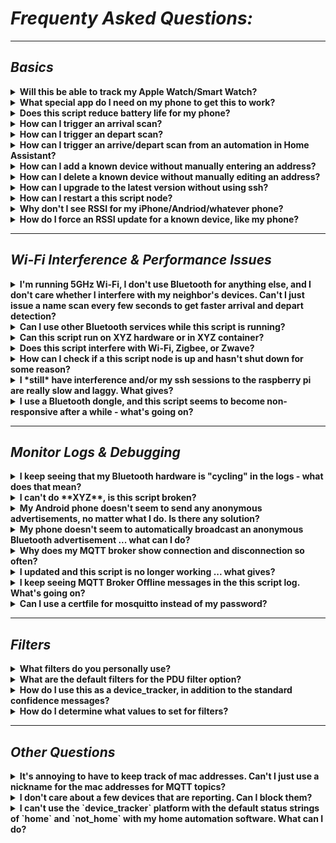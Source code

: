# *Frequenty Asked Questions:*
____

## *Basics*

<details><summary><b> Will this be able to track my Apple Watch/Smart Watch?</b></summary><p><p>

Yes, with a caveat. Many users, including myself, have successfully added Apple Watch Bluetooth addresses to the `known_static_addresses` file. In my personal experience, an Apple Watch works just fine [once it has connected to at least one other Bluetooth device, apart from your iPhone](https://github.com/andrewjfreyer/monitor#my-phone-doesnt-seem-to-automatically-broadcast-an-anonymous-bluetooth-advertisement-what-can-i-do). Other users have reported that the Apple Watch will occasionally not respond to this script. Your mileage using the Apple Watch and/or other low-power connectible Bluetooth devices may vary. I strongly recommend tracking phones. 

</details>

<details><summary><b> What special app do I need on my phone to get this to work?</b></summary><p><p> 

None, except in rare circumstances. The only requirement is that Bluetooth is left on. Works best with iPhones and Android phones that have peripheral mode enabled. 
</details>

<details><summary><b> Does this script reduce battery life for my phone?</b></summary><p><p> 

Not noticeable in my several years of using techniques similar to this. 
</details>

<details><summary><b> How can I trigger an arrival scan?</b></summary><p><p> 

Post a message with blank content to `monitor/scan/arrive`
</details>

<details><summary><b> How can I trigger an depart scan?</b></summary><p><p> 

Post a message with blank content to `monitor/scan/depart`
</details>

<details><summary><b> How can I trigger an arrive/depart scan from an automation in Home Assistant?</b></summary><p><p>

For an automation or script (or other service trigger), use: 

```yaml
  service: 'mqtt.publish'
  data: 
    topic: location/scan/arrive
```

```yaml
  service: 'mqtt.publish'
  data: 
    topic: location/scan/depart
```
</details>

<details><summary><b> How can I add a known device without manually entering an address?</b></summary><p><p> 

Post a message with the mac address separated from an alias (optional) by a space to: `monitor/setup/add known device`
</details>

<details><summary><b> How can I delete a known device without manually editing an address?</b></summary><p><p> 

Post a message with the mac address to: `monitor/setup/delete known device`
</details>

<details><summary><b> How can I upgrade to the latest version without using ssh?</b></summary><p><p> 

Post a message with blank content to `monitor/scan/update` or `monitor/scan/updatebeta` 
</details>

<details><summary><b> How can I restart a this script node?</b></summary><p><p> 

Via command line: 

```bash
sudo systemctl restart monitor
```

Or, post a message with blank content to `monitor/scan/restart`
</details>

<details><summary><b> Why don't I see RSSI for my iPhone/Andriod/whatever phone?</b></summary><p><p> 

See the RSSI section of this FAQ. You'll have to connect your phone to this script first.  
</details>

<details><summary><b> How do I force an RSSI update for a known device, like my phone?</b></summary><p><p> 

Post a message with blank content to `monitor/scan/rssi`

</details>

____

## *Wi-Fi Interference & Performance Issues*

<details><summary><b> I'm running 5GHz Wi-Fi, I don't use Bluetooth for anything else, and I don't care whether I interfere with my neighbor's devices. Can't I just issue a name scan every few seconds to get faster arrival and depart detection?</b></summary><p><p>

Yes, use periodic scanning mode with `-r`.
</details>

<details><summary><b> Can I use other Bluetooth services while this script is running?</b></summary><p><p>

No. Monitor needs exclusive use of the Bluetooth radio to function properly. This is why it is designed to run on inexpensive hardware like the Raspberry Pi Zero W. 
</details>

<details><summary><b> Can this script run on XYZ hardware or in XYZ container?</b></summary><p><p>

Probably. The script has been designed to minimize dependencies as much as possible. That said, I can't guarantee or provide support to all systems. 
</details>

<details><summary><b> Does this script interfere with Wi-Fi, Zigbee, or Zwave?</b></summary><p><p> 

It can, if it scans too frequently, especially if you're running this script from internal Raspberry Pi radios. Try to use all techniques for reducing `name` scans, including using trigger-only depart mode `-tdr`. When in this mode, this script will never scan when all devices are home. Instead, this script will wait until a `monitor/scan/depart` message is sent. Personally, I use my front door lock as a depart scan trigger.
</details>

<details><summary><b> How can I check if a this script node is up and hasn't shut down for some reason?</b></summary><p><p>  

Post a message to `monitor/scan/echo`, and you'll receive a response at the topic `$mqtt_topicpath/$mqtt_publisher_identity/echo`
</details>

<details><summary><b> I *still* have interference and/or my ssh sessions to the raspberry pi are really slow and laggy. What gives?</b></summary><p><p> 

Cheap Wi-Fi chipsets and cheap Bluetooth chipsets can perform poorly together if operated at the same time, especially on Raspberry Pi devices. If you still experience interference in your network, switching to a Wi-Fi dongle can help. 
</details>

<details><summary><b> I use a Bluetooth dongle, and this script seems to become non-responsive after a while - what's going on?</b></summary><p><p> 

Many Bluetooth dongles do not properly filter out duplicate advertisements, so this script gets overwhelmed trying to filter out hundreds of reports, when it expects dozens. I'm working on a solution, but for now the best option is to switch to internal Bluetooth or, alternatively, you can try another Bluetooth dongle. 
</details>

___

## *Monitor Logs & Debugging*

<details><summary><b> I keep seeing that my Bluetooth hardware is "cycling" in the logs - what does that mean?</b></summary><p><p>

If more than one program or executable try to use the Bluetooth hardware at the same time, your Bluetooth hardware will report an error. To correct this error, the hardware needs to be taken offline, then brought back. 
</details>

<details><summary><b> I can't do **XYZ**, is this script broken?</b></summary><p><p> 

Run via command line and post log output to github. Else, access `journalctl` to show the most recent logs: 

```bash
journalctl -u monitor -r
```
</details>

<details><summary><b> My Android phone doesn't seem to send any anonymous advertisements, no matter what I do. Is there any solution?</b></summary><p><p>  

Some phones, like the LG ThinQ G7 include an option in settings to enable file sharing via bluetooth. As resported by Home Assistant forum user @jusdwy, access this option via Settings >Connected Devices > File Sharing > File Sharing ON. For other android phones, an app like [Beacon Simulator](https://play.google.com/store/apps/details?</b></summary><p><p>id=net.alea.beaconsimulator&hl=en_US) may be a good option. You may also be able to see more information about Bluetooth on your phone using [nRF Connect](https://play.google.com/store/apps/details?</b></summary><p><p>id=no.nordicsemi.android.mcp&hl=en_US). 

Unfortunately, until Android OS includes at least one service that requires bluetooth peripheral mode to be enabled, Android devices will probably not advertise without an application running in the background. In short, as I understand it, Android/Google has been  slow to adopt BTLE peripheral mode as an option in addition to the default central mode. [Here is a decently comprehensive list of phones that support peripheral mode](https://altbeacon.github.io/android-beacon-library/beacon-transmitter-devices.html), should an application choose to leverage the appropriate API. It does not appear as though the native OS has an option (outside of the file sharing option mentioned above on LG phones) to enable this mode. 

Unfortunately, it seems to me that absent an application causing an advertisement to send, Android users will not be able to use monitor in the same way as iOS users or beacon users. 
</details>

<details><summary><b> My phone doesn't seem to automatically broadcast an anonymous Bluetooth advertisement ... what can I do?</b></summary><p><p> 

Many phones will only broadcast once they have already connected to *at least one* other Bluetooth device. Connect to a speaker, a car, a headset, or `monitor.sh -c [address]` and try again. 
</details>

<details><summary><b> Why does my MQTT broker show connection and disconnection so often?</b></summary><p><p> 

This is normal behavior for `mosquitto_pub` - nothing to worry about. 
</details>

<details><summary><b> I updated and this script is no longer working ... what gives?</b></summary><p><p> 

Make sure you've updated `mosquitto` to v1.5 or higher. In order to support a wider userbase, backward compatibility for old versions of `mosquitto` was dropped. It is alos strongly recommended that you upgrade to bash 4.4+.
</details>

<details><summary><b> I keep seeing MQTT Broker Offline messages in the this script log. What's going on?</b></summary><p><p> 

mosquitto fails to connect to a broker if your password has certain special characters such as: `@`, `:`,`/` - if this is the case, the easiest solution is to create a new user for this script with a different password. 
</details>

<details><summary><b> Can I use a certfile for mosquitto instead of my password?</b></summary><p><p> 

Yes, specify a path for `mqtt_certificate_path` in mqtt_preferences.
</details>

____

## *Filters*

<details><summary><b> What filters do you personally use?</b></summary><p><p> 

```bash 

#ARRIVE TRIGGER FILTER(S)
PREF_PASS_FILTER_ADV_FLAGS_ARRIVE=\"0x1a|0x1b\"
PREF_PASS_FILTER_MANUFACTURER_ARRIVE=\"Apple\"

#ARRIVE TRIGGER NEGATIVE FILTER(S)
PREF_FAIL_FILTER_MANUFACTURER_ARRIVE=\"Google|Samsung\"
PREF_FAIL_FILTER_MANUFACTURER_ARRIVE=\"NONE\"
```
</details>

<details><summary><b> What are the default filters for the PDU filter option?</b></summary><p><p> 

```ADV_IND|ADV_SCAN_IND|ADV_NONCONN_IND|SCAN_RSP```
</details>

<details><summary><b> How do I use this as a device_tracker, in addition to the standard confidence messages?</b></summary><p><p> 

Set the option `PREF_DEVICE_TRACKER_REPORT` in your `behavior_preferences` file to true. If it's not there, add a line like this: 

```bash
PREF_DEVICE_TRACKER_REPORT=true
```

Then, an additional mqtt message will be posted to the topic branch ending in  `/device_tracker`

So, as an example for a this script node named "first floor", a device tracker configuration for Home Assistant can look like: 

```yaml

device_tracker:
  - platform: mqtt
    devices:
      andrew_first_floor: 'monitor/first floor/[device address or alias]/device_tracker'
```

The standard confidence report will also send. 
</details>

<details><summary><b> How do I determine what values to set for filters?</b></summary><p><p>  

Try using the verbose logging option `-V` to see what this script sees when a new bluetooth device advertisement is seen. Then, power cycle the bluetooth radio on the device you'd like to track - you'll probably see a pattern develop with flags or manufacturers. Use these values to create your arrival filters!

Similarly, to set exclude filters, you can observe bluetooth traffic for a period of time to see what devices you simply do not care about seeing. 
</details>

____

## *Other Questions*

<details><summary><b> It's annoying to have to keep track of mac addresses. Can't I just use a nickname for the mac addresses for MQTT topics?</b></summary><p><p> 

Yes, this is default behavior. All you have to do is provide a name next to the address in the `known_static_addresses` file. For example, if you have a known device with the mac address of 00:11:22:33:44:55 that you would like to call "Andrew's Phone":

```bash
00:11:22:33:44:55 Andrew's iPhone
```

Then restart the this script service. The script will now use "andrew_s_iphone" as the final mqtt topic path component. 

***Important:***

* any entry will be made **lowercase**

* any non-digit or non-decimal character will be replaced with an underscore

The same is true for beacons in the `known_beacon_addresses` file as well:

```bash 
09876543-3333-2222-1111-000000000000-9-10000 Dog
```

To disable this feature, set `PREF_ALIAS_MODE=false` in your `behavior_preferences` file. 
</details>

<details><summary><b> I don't care about a few devices that are reporting. Can I block them?</b></summary><p><p> 

Yes. Create a file called `address_blacklist` in your configuration directory and add the mac addresses you'd like to block (or uuid-major-minor for iBeacons) one at a time. 
</details>

<details><summary><b> I can't use the `device_tracker` platform with the default status strings of `home` and `not_home` with my home automation software. What can I do?</b></summary><p><p> 

Set these options in `behavior_preferences`: 

```bash
PREF_DEVICE_TRACKER_HOME_STRING='home status string' 
PREF_DEVICE_TRACKER_AWAY_STRING='away status string'
PREF_DEVICE_TRACKER_TOPIC_BRANCH='topic path for device tracker/presence tracker'
```

Examples:

Home Assistant (default): 

```bash
PREF_DEVICE_TRACKER_HOME_STRING='home' 
PREF_DEVICE_TRACKER_AWAY_STRING='not_home'
PREF_DEVICE_TRACKER_TOPIC_BRANCH='device_tracker'
```

SmartThings: 

```bash
PREF_DEVICE_TRACKER_HOME_STRING='present' 
PREF_DEVICE_TRACKER_AWAY_STRING='not present'
PREF_DEVICE_TRACKER_TOPIC_BRANCH='presence'
```

Generic: 

```bash
PREF_DEVICE_TRACKER_HOME_STRING='home' 
PREF_DEVICE_TRACKER_AWAY_STRING='away'
PREF_DEVICE_TRACKER_TOPIC_BRANCH='anything you like'
```

</details>
